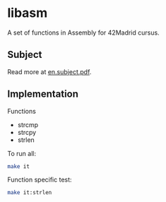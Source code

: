 # libasm

A set of functions in Assembly for 42Madrid cursus.

## Subject

Read more at [en.subject.pdf](https://github.com/D3Portillo/libasm/blob/master/en.subject.pdf).

## Implementation

Functions

- strcmp
- strcpy
- strlen

To run all:

```sh
make it
```

Function specific test:

```sh
make it:strlen
```
